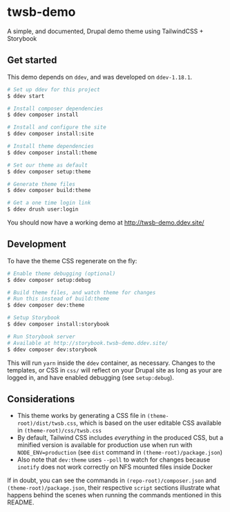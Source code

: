 # twsb-demo
A simple, and documented, Drupal demo theme using TailwindCSS + Storybook

## Get started
This demo depends on `ddev`, and was developed on `ddev-1.18.1`.

```bash
# Set up ddev for this project
$ ddev start

# Install composer dependencies
$ ddev composer install

# Install and configure the site
$ ddev composer install:site

# Install theme dependencies
$ ddev composer install:theme

# Set our theme as default
$ ddev composer setup:theme

# Generate theme files
$ ddev composer build:theme

# Get a one time login link
$ ddev drush user:login
```

You should now have a working demo at http://twsb-demo.ddev.site/

## Development
To have the theme CSS regenerate on the fly:

```bash
# Enable theme debugging (optional)
$ ddev composer setup:debug

# Build theme files, and watch theme for changes
# Run this instead of build:theme
$ ddev composer dev:theme

# Setup Storybook
$ ddev composer install:storybook

# Run Storybook server
# Available at http://storybook.twsb-demo.ddev.site/
$ ddev composer dev:storybook
```

This will run `yarn` inside the `ddev` container, as necessary. Changes
to the templates, or CSS in `css/` will reflect on your Drupal site as
long as your are logged in, and have enabled debugging (see
`setup:debug`).

## Considerations
* This theme works by generating a CSS file in
  `(theme-root)/dist/twsb.css`, which is based on the user editable CSS
  available in `(theme-root)/css/twsb.css`
* By default, Tailwind CSS includes _everything_ in the produced CSS,
  but a minified version is available for production use when run with
  `NODE_ENV=production` (see `dist` command in
  `(theme-root)/package.json`)
* Also note that `dev:theme` uses `--poll` to watch for changes because
  `inotify` does not work correctly on NFS mounted files inside Docker

If in doubt, you can see the commands in `(repo-root)/composer.json` and
`(theme-root)/package.json`, their respective `script` sections
illustrate what happens behind the scenes when running the commands
mentioned in this README.
